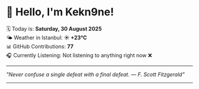 # 👋 Hello, I'm Kekn9ne!

🗓️ Today is: **Saturday, 30 August 2025**  
🌤️ Weather in Istanbul: **☀️   +23°C**  
📊 GitHub Contributions: **77**  
🎧 Currently Listening: Not listening to anything right now ❌

---

_"Never confuse a single defeat with a final defeat. — *F. Scott Fitzgerald*"_

---
